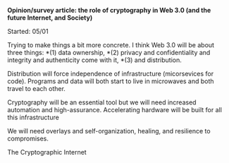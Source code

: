
**Opinion/survey article: the role of cryptography in Web 3.0 (and the future Internet, and Society)**


Started: 05/01

Trying to make things a bit more concrete. I think Web 3.0 will be about three things:
*(1) data ownership, 
*(2) privacy and confidentiality and integrity and authenticity come with it, 
*(3) and distribution.

Distribution will force independence of infrastructure (micorsevices for code).
Programs and data will both start to live in microwaves and both travel to each other.

 Cryptography will be an essential tool but we will need increased automation and high-assurance.
Accelerating hardware will be built for all this infrastructure

We will need overlays and self-organization, healing, and resilience to compromises.


The Cryptographic Internet
